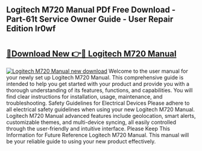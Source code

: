 ## Logitech M720 Manual PDf Free Download - Part-61t Service Owner Guide - User Repair Edition Ir0wf

# <h2><a href="http://bc27443.oget.top/?id=Logitech+M720+Manual">🔗Download New 👉🔴 Logitech M720 Manual</a></h2>

[![Logitech M720 Manual new download](https://i.imgur.com/5g1atiW.png)](http://bc27443.oget.top/?id=Logitech+M720+Manual)
Welcome to the user manual for your newly set up Logitech M720 Manual. This comprehensive guide is intended to help you get started with your product and provide you with a thorough understanding of its features, functions, and capabilities. You will find clear instructions for installation, usage, maintenance, and troubleshooting. Safety Guidelines for Electrical Devices Please adhere to all electrical safety guidelines when using your new Logitech M720 Manual. Logitech M720 Manual advanced features include geolocation, smart alerts, customizable themes, and multi-device syncing, all easily controlled through the user-friendly and intuitive interface. Please Keep This Information for Future Reference Logitech M720 Manual. This manual will be your reliable guide to using your new product effectively.
